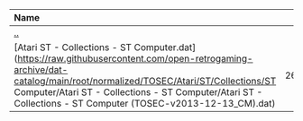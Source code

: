 |Name|Size|
|:---|---:|
|[..](../index.html)|DIR|
|[Atari ST - Collections - ST Computer.dat](https://raw.githubusercontent.com/open-retrogaming-archive/dat-catalog/main/root/normalized/TOSEC/Atari/ST/Collections/ST Computer/Atari ST - Collections - ST Computer/Atari ST - Collections - ST Computer (TOSEC-v2013-12-13_CM).dat)|266503|
